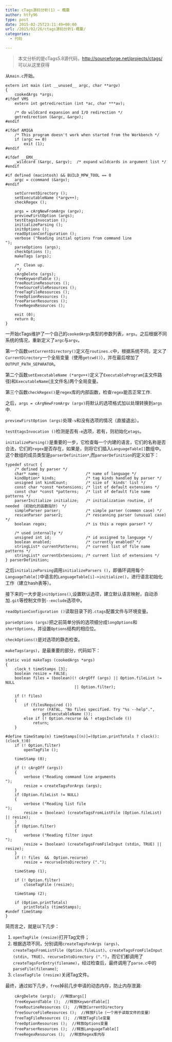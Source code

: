```yaml
---
title: cTags源码分析(1) – 概要
author: htfy96
type: post
date: 2015-02-25T23:11:49+00:00
url: /2015/02/26/ctags源码分析1-概要/
categories:
  - 代码

---
```

> 本文分析的是cTags5.8源代码，<http://sourceforge.net/projects/ctags/> 可以从这里获得 

从`main.c`开始。

<pre><code class="language-cpp">extern int main (int __unused__ argc, char **argv)
{
    cookedArgs *args;
#ifdef VMS
    extern int getredirection (int *ac, char ***av);

    /* do wildcard expansion and I/O redirection */
    getredirection (&argc, &argv);
#endif

#ifdef AMIGA
    /* This program doesn't work when started from the Workbench */
    if (argc == 0)
        exit (1);
#endif

#ifdef __EMX__
    _wildcard (&argc, &argv);  /* expand wildcards in argument list */
#endif

#if defined (macintosh) && BUILD_MPW_TOOL == 0
    argc = ccommand (&argv);
#endif

    setCurrentDirectory ();
    setExecutableName (*argv++);
    checkRegex ();

    args = cArgNewFromArgv (argv);
    previewFirstOption (args);
    testEtagsInvocation ();
    initializeParsing ();
    initOptions ();
    readOptionConfiguration ();
    verbose ("Reading initial options from command line
");
    parseOptions (args);
    checkOptions ();
    makeTags (args);

    /*  Clean up.
     */
    cArgDelete (args);
    freeKeywordTable ();
    freeRoutineResources ();
    freeSourceFileResources ();
    freeTagFileResources ();
    freeOptionResources ();
    freeParserResources ();
    freeRegexResources ();

    exit (0);
    return 0;
}</code></pre>

一开始cTags维护了一个自己的`cookedArgs`类型的参数列表，`args`。之后根据不同系统的情况，重新定义了`argc`与`argv`。

第一个函数`setCurrentDirectory()`定义在`routines.c`中，根据系统不同，定义了`CurrentDirectory`一个全局变量（使用`getcwd()`），并在最后增加了`OUTPUT_PATH_SEPARATOR`。

第二个函数`setExecutableName (*argv++)`定义了`ExecutableProgram`(主文件路径)和`ExecutableName`(主文件名)两个全局变量。

第三个函数`checkRegex()`是`regex`库的内部函数，检查`regex`能否正常工作.

之后，`args = cArgNewFromArgv (argv)`将默认的选项格式加以处理转换到`args`中.

`previewFirstOption (args)`处理`-v`和没有选项的情况（直接退出）。

`testEtagsInvocation ()`检测是否有`-e`选项，若有，则初始化`etags`。

`initializeParsing()`是重要的一步，它检查每一个内建的语言，它们的名称是否合法，它们的`regex`是否存在，如果是，则将它们插入`LanguageTable[]`数组中。这个数组的成员类型是`parserDefinition*`,而`parserDefinition`的定义如下：

<pre><code class="language-c">typedef struct {
    /* defined by parser */
    char* name;                    /* name of language */
    kindOption* kinds;             /* tag kinds handled by parser */
    unsigned int kindCount;        /* size of `kinds' list */
    const char *const *extensions; /* list of default extensions */
    const char *const *patterns;   /* list of default file name patterns */
    parserInitialize initialize;   /* initialization routine, if needed （初始化的函数指针） */
    simpleParser parser;           /* simple parser (common case) */
    rescanParser parser2;          /* rescanning parser (unusual case) */
    boolean regex;                 /* is this a regex parser? */

    /* used internally */
    unsigned int id;               /* id assigned to language */
    boolean enabled;               /* currently enabled? */
    stringList* currentPatterns;   /* current list of file name patterns */
    stringList* currentExtensions; /* current list of extensions */
} parserDefinition;</code></pre>

之后`initializeParsing`调用`initializeParsers ()`，即循环调用每个`LanguageTable[]`中语言的`LanguageTable[i]->initialize()`，进行语言初始化工作（建立hash表等）。

接下来的一大步是`initOptions()`,设置默认选项，建立默认语言映射，自动添加`.git`等控制文件到`--exclude`选项中。

`readOptionConfiguration ()`读取目录下的`.ctags`配置文件与环境变量。

`parseOptions (args)`把之前简单分拆的选项细分成`longOptions`和`shortOptions`，并设置`Options`结构的相应位。

`checkOptions()`是对选项的静态检查。

`makeTags(args)`，是最重要的部分，代码如下：

<pre><code class="language-c">static void makeTags (cookedArgs *args)
{
    clock_t timeStamps [3];
    boolean resize = FALSE;
    boolean files = (boolean)(! cArgOff (args) || Option.fileList != NULL
                              || Option.filter);

    if (! files)
    {
        if (filesRequired ())
            error (FATAL, "No files specified. Try "%s --help".",
                getExecutableName ());
        else if (! Option.recurse && ! etagsInclude ())
            return;
    }

#define timeStamp(n) timeStamps[(n)]=(Option.printTotals ? clock():(clock_t)0)
    if (! Option.filter)
        openTagFile ();

    timeStamp (0);

    if (! cArgOff (args))
    {
        verbose ("Reading command line arguments
");
        resize = createTagsForArgs (args);
    }
    if (Option.fileList != NULL)
    {
        verbose ("Reading list file
");
        resize = (boolean) (createTagsFromListFile (Option.fileList) || resize);
    }
    if (Option.filter)
    {
        verbose ("Reading filter input
");
        resize = (boolean) (createTagsFromFileInput (stdin, TRUE) || resize);
    }
    if (! files  &&  Option.recurse)
        resize = recurseIntoDirectory (".");

    timeStamp (1);

    if (! Option.filter)
        closeTagFile (resize);

    timeStamp (2);

    if (Option.printTotals)
        printTotals (timeStamps);
#undef timeStamp
}</code></pre>

简而言之，就是以下几步：

  1. `openTagFile (resize)`打开Tag文件；
  2. 根据选项不同，分别调用`createTagsForArgs (args)`、`createTagsFromListFile (Option.fileList)`、`createTagsFromFileInput (stdin, TRUE)`、`recurseIntoDirectory (".")`，而它们都调用了`createTagsForEntry(filename)`，经过检查后，最终调用了`parse.c`中的`parseFile(filename)`;
  3. `closeTagFile (resize)`关闭Tag文件。

最终，通过如下几步，`free`掉前几步申请的动态内存，防止内存泄漏:

<pre><code class="language-c">    cArgDelete (args);  //释放args[]
    freeKeywordTable ();  //释放KeywordTable[]
    freeRoutineResources ();  //释放CurrentDirectory
    freeSourceFileResources ();  //释放File（一个用于读取文件的变量）
    freeTagFileResources ();  //释放TagFile变量
    freeOptionResources ();  //释放Options变量
    freeParserResources ();  //释放LanguageTable[]
    freeRegexResources ();  //释放Regex库内存</code></pre>